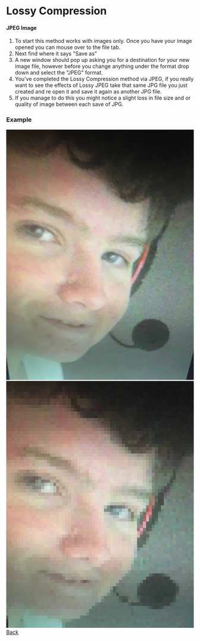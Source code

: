 # Lossy Compression
#### JPEG Image
1. To start this method works with images only. Once you have your image opened you can mouse over to the file tab.
2. Next find where it says "Save as"
3. A new window should pop up asking you for a destination for your new image file, however before you change anything under the format drop down and select the "JPEG" format.
4. You've completed the Lossy Compression method via JPEG, if you really want to see the effects of Lossy JPEG take that same JPG file you just created and re open it and save it again as another JPG file.
5. If you manage to do this you might notice a slight loss in file size and or quality of image between each save of JPG.
### Example
![Bredd1](bredd.jpeg)
![Bredd2](bredd2.jpeg)
[Back](README.md)
